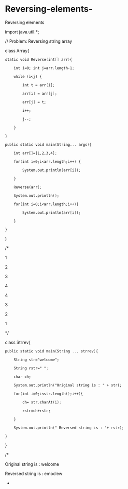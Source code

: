 # Reversing-elements-

Reversing elements 

import java.util.*;

// Problem: Reversing string array

class Array{

    static void Reverse(int[] arr){

        int i=0; int j=arr.length-1;

        while (i<j) {

            int t = arr[i];

            arr[i] = arr[j];

            arr[j] = t;

            i++;

            j--;

        }

    }

    public static void main(String... args){

        int arr[]={1,2,3,4};

        for(int i=0;i<arr.length;i++) {

            System.out.println(arr[i]);

        }

        Reverse(arr);

        System.out.println();

        for(int i=0;i<arr.length;i++){

            System.out.println(arr[i]);

        }

    }

}

/*

1

2

3

4

4

3

2

1

 */

class Strrev{

    public static void main(String ... strrev){

        String str="welcome";

        String rstr=" ";

        char ch;

        System.out.println("Original string is : " + str);

        for(int i=0;i<str.length();i++){

            ch= str.charAt(i);

            rstr=ch+rstr;

        }

        System.out.println(" Reversed string is : "+ rstr);

    }

}

/*

Original string is : welcome

Reversed string is : emoclew 

 *
